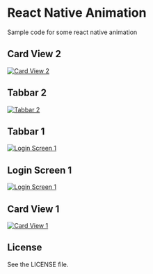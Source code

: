 # React Native Animation 
Sample code for some react native animation

## Card View 2
<div style="justify-content: center; align-items: center;">
<a href=""><img src="https://media.giphy.com/media/xShyHpGm8frb1C4Ynm/giphy.gif" title="Card View 2" /></a>
</div>

## Tabbar 2
<div style="justify-content: center; align-items: center;">
<a href=""><img src="https://media.giphy.com/media/kMtcjTSMo59WdUNN4f/giphy.gif" title="Tabbar 2" /></a>
</div>

## Tabbar 1
<div style="justify-content: center; align-items: center;">
<a href=""><img src="https://media.giphy.com/media/dU6bF54VzPeFuWshR0/giphy.gif" title="Login Screen 1" /></a>
</div>

## Login Screen 1
<div style="justify-content: center; align-items: center;">
<a href=""><img src="https://media.giphy.com/media/RUDWjIvVegFPlF6anv/giphy.gif" title="Login Screen 1" /></a>
</div>


## Card View 1
<div style="justify-content: center; align-items: center;">
<a href=""><img src="https://media.giphy.com/media/PjqgvpyIkuigEPgGJO/giphy.gif" title="Card View 1" /></a>
</div>

## License
See the LICENSE file.

